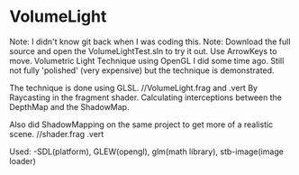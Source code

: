# VolumeLight
Note: I didn't know git back when I was coding this.
Note: Download the full source and open the VolumeLightTest.sln to try it out. Use ArrowKeys to move.
Volumetric Light Technique using OpenGL I did some time ago.
Still not fully 'polished' (very expensive) but the technique is demonstrated.

The technique is done using GLSL. //VolumeLight.frag and .vert
By Raycasting in the fragment shader. Calculating interceptions between the DepthMap and the ShadowMap.

Also did ShadowMapping on the same project to get more of a realistic scene. //shader.frag .vert

Used:
-SDL(platform), GLEW(opengl), glm(math library), stb-image(image loader) 


